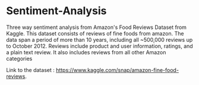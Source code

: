 # Sentiment-Analysis
Three way sentiment analysis from Amazon's Food Reviews Dataset from Kaggle.
This dataset consists of reviews of fine foods from amazon. The data span a period of more than 10 years, including all ~500,000 reviews up to October 2012. Reviews include product and user information, ratings, and a plain text review. It also includes reviews from all other Amazon categories

Link to the dataset : https://www.kaggle.com/snap/amazon-fine-food-reviews.
